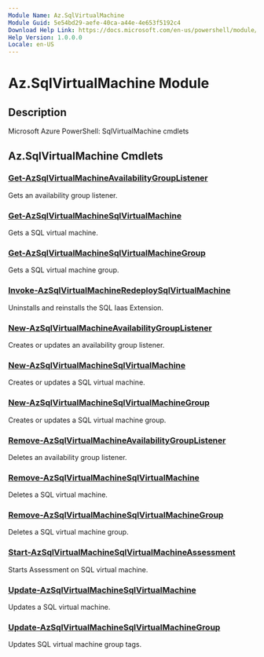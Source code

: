```yaml
---
Module Name: Az.SqlVirtualMachine
Module Guid: 5e54bd29-aefe-40ca-a44e-4e653f5192c4
Download Help Link: https://docs.microsoft.com/en-us/powershell/module/az.sqlvirtualmachine
Help Version: 1.0.0.0
Locale: en-US
---
```


# Az.SqlVirtualMachine Module
## Description
Microsoft Azure PowerShell: SqlVirtualMachine cmdlets

## Az.SqlVirtualMachine Cmdlets
### [Get-AzSqlVirtualMachineAvailabilityGroupListener](Get-AzSqlVirtualMachineAvailabilityGroupListener.md)
Gets an availability group listener.

### [Get-AzSqlVirtualMachineSqlVirtualMachine](Get-AzSqlVirtualMachineSqlVirtualMachine.md)
Gets a SQL virtual machine.

### [Get-AzSqlVirtualMachineSqlVirtualMachineGroup](Get-AzSqlVirtualMachineSqlVirtualMachineGroup.md)
Gets a SQL virtual machine group.

### [Invoke-AzSqlVirtualMachineRedeploySqlVirtualMachine](Invoke-AzSqlVirtualMachineRedeploySqlVirtualMachine.md)
Uninstalls and reinstalls the SQL Iaas Extension.

### [New-AzSqlVirtualMachineAvailabilityGroupListener](New-AzSqlVirtualMachineAvailabilityGroupListener.md)
Creates or updates an availability group listener.

### [New-AzSqlVirtualMachineSqlVirtualMachine](New-AzSqlVirtualMachineSqlVirtualMachine.md)
Creates or updates a SQL virtual machine.

### [New-AzSqlVirtualMachineSqlVirtualMachineGroup](New-AzSqlVirtualMachineSqlVirtualMachineGroup.md)
Creates or updates a SQL virtual machine group.

### [Remove-AzSqlVirtualMachineAvailabilityGroupListener](Remove-AzSqlVirtualMachineAvailabilityGroupListener.md)
Deletes an availability group listener.

### [Remove-AzSqlVirtualMachineSqlVirtualMachine](Remove-AzSqlVirtualMachineSqlVirtualMachine.md)
Deletes a SQL virtual machine.

### [Remove-AzSqlVirtualMachineSqlVirtualMachineGroup](Remove-AzSqlVirtualMachineSqlVirtualMachineGroup.md)
Deletes a SQL virtual machine group.

### [Start-AzSqlVirtualMachineSqlVirtualMachineAssessment](Start-AzSqlVirtualMachineSqlVirtualMachineAssessment.md)
Starts Assessment on SQL virtual machine.

### [Update-AzSqlVirtualMachineSqlVirtualMachine](Update-AzSqlVirtualMachineSqlVirtualMachine.md)
Updates a SQL virtual machine.

### [Update-AzSqlVirtualMachineSqlVirtualMachineGroup](Update-AzSqlVirtualMachineSqlVirtualMachineGroup.md)
Updates SQL virtual machine group tags.

